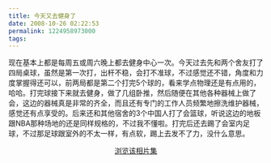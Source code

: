 ```yaml
---
title: 今天又去健身了
date: 2008-10-26 02:22:53
permalink: 1224958973000
tags: 
---
```


<p>现在基本上都是每周五或周六晚上都去健身中心一次。今天过去先和两个舍友打了四局桌球，虽然是第一次打，出杆不稳，会打不准球，不过感觉还不错，角度和力度掌握得还可以，前两局都是第二个打完5个球的，看来学点物理还是有点用的，哈哈。打完球接下来就去健身，做了几组卧推，然后随便在其他各种器械上做了会，这边的器械真是非常的齐全，而且还有专门的工作人员频繁地擦洗维护器械，感觉还有点享受的。后来还和其他宿舍的3个中国人打了会篮球，听说这边的地板跟NBA那种场地的还是同样规格的，不过我不懂啦。打完后还去踢了会室内足球，不过那足球跟室外的不太一样，有点软，踢上去发不了力，没什么意思。</p>   <simpleflickr set="72157608370877432"/><p style="text-align: center;"><a href="http://www.flickr.com/photos/yyqian/sets/72157608370877432/show" target="_blank">浏览该相片集</a></p>